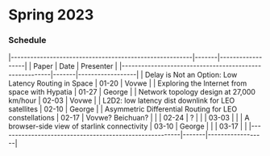 # Spring 2023

### Schedule

|--------------------------------------------------------|-------|------------------|
| Paper                                                  | Date  | Presenter        |
|--------------------------------------------------------|-------|------------------|
| Delay is Not an Option: Low Latency Routing in Space   | 01-20 | Vovwe            |
| Exploring the Internet from space with Hypatia         | 01-27 | George           |
| Network topology design at 27,000 km/hour              | 02-03 | Vovwe            |
| L2D2: low latency dist downlink for LEO satellites     | 02-10 | George           |
| Asymmetric Differential Routing for LEO constellations | 02-17 | Vovwe? Beichuan? |
|                                                        | 02-24 | ?                |
|                                                        | 03-03 |                  |
| A browser-side view of starlink connectivity           | 03-10 | George           |
|                                                        | 03-17 |                  |
|--------------------------------------------------------|-------|------------------|
